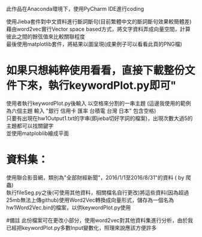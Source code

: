 此作品在Anaconda環境下，使用PyCharm IDE進行coding

使用Jieba套件對中文資料進行斷詞斷句(目前繁體中文的斷詞斷句效果較簡體差)  
藉由word2vec實行Vector space based方式，將文字資料弄成向量空間，計算彼此之間的餘弦值來比較關聯程度  
最後使用matplotlib套件，將結果以圖呈現(成果例子可以看看此頁的PNG檔)  

# 如果只想純粹使用看看，直接下載整份文件下來，執行keywordPlot.py即可"  
使用者執行keywordPlot.py後輸入 以空格來分割的一串主題 (這邊我使用的範例為六個主題  輸入  "銀行 信用卡 匯率 台積電 台灣 日本" 包含空格)  
只要有出現在hw1Output1.txt的字串(即jieba切好字詞的檔案)，出現次數大過5的主題都可以找關鍵字  
並使用matploblib繪成平面

# 資料集：
使用聯合影音網，類別為"全部財經新聞"，2016/1/1至2016/8/31"的資料 ( by 爬蟲)  
執行fileSeg.py之後(可使用其他資料，相關檔名自行更改)將這些資料(因為超過25mb無法上傳github)使用Word2Vec轉換成向量形式，儲存為一個名為hw1Word2Vec.bin的檔案，以供keywordPlot.py使用

#備註
此份檔案可在更改小部分，使用word2vec對其他資料集進行分析，由於我已經把keywordPlot.py多數Input變數化，照理來說應該方便許多
